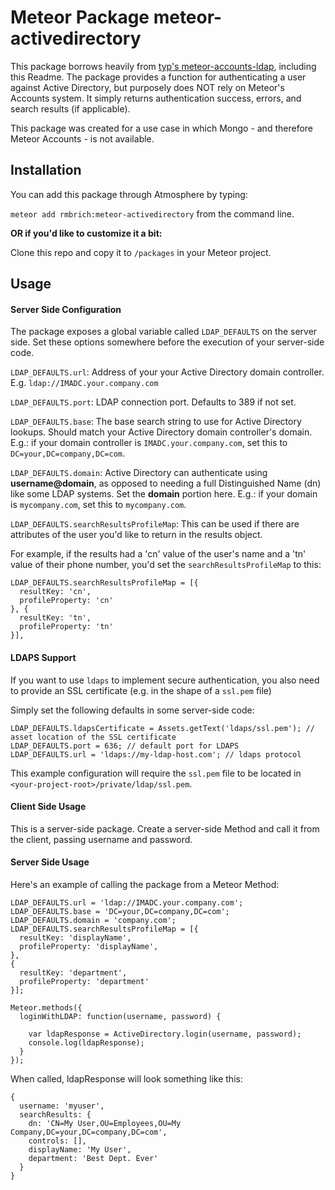 Meteor Package meteor-activedirectory
============================

This package borrows heavily from [typ's meteor-accounts-ldap](https://github.com/typ90/meteor-accounts-ldap), including this Readme. The package provides a function for authenticating a user against Active Directory, but purposely does NOT rely on Meteor's Accounts system. It simply returns authentication success, errors, and search results (if applicable).

This package was created for a use case in which Mongo - and therefore Meteor Accounts - is not available.


Installation
------------

You can add this package through Atmosphere by typing:

`meteor add rmbrich:meteor-activedirectory` from the command line.

**OR if you'd like to customize it a bit:**

Clone this repo and copy it to `/packages` in your Meteor project.


Usage
-----

#### Server Side Configuration
The package exposes a global variable called `LDAP_DEFAULTS` on the server side. Set these options somewhere before the execution of your server-side code.

`LDAP_DEFAULTS.url`: Address of your your Active Directory domain controller.
E.g. `ldap://IMADC.your.company.com`

`LDAP_DEFAULTS.port`: LDAP connection port. Defaults to 389 if not set.

`LDAP_DEFAULTS.base`: The base search string to use for Active Directory lookups. Should match your Active Directory domain controller's domain.
E.g.: if your domain controller is `IMADC.your.company.com`, set this to `DC=your,DC=company,DC=com`.

`LDAP_DEFAULTS.domain`: Active Directory can authenticate using **username@domain**, as opposed to needing a full Distinguished Name (dn) like some LDAP systems. Set the **domain** portion here.
E.g.: if your domain is `mycompany.com`, set this to `mycompany.com`.

`LDAP_DEFAULTS.searchResultsProfileMap`: This can be used if there are attributes of the user you'd like to return in the results object.

For example, if the results had a 'cn' value of the user's name and a 'tn' value of their phone number, you'd set the `searchResultsProfileMap` to this:

```
LDAP_DEFAULTS.searchResultsProfileMap = [{
  resultKey: 'cn',
  profileProperty: 'cn'
}, {
  resultKey: 'tn',
  profileProperty: 'tn'
}],
```

#### LDAPS Support

If you want to use `ldaps` to implement secure authentication, you also need to provide an SSL certificate
(e.g. in the shape of a `ssl.pem` file)

Simply set the following defaults in some server-side code:

```
LDAP_DEFAULTS.ldapsCertificate = Assets.getText('ldaps/ssl.pem'); // asset location of the SSL certificate
LDAP_DEFAULTS.port = 636; // default port for LDAPS
LDAP_DEFAULTS.url = 'ldaps://my-ldap-host.com'; // ldaps protocol
```

This example configuration will require the `ssl.pem` file to be located in `<your-project-root>/private/ldap/ssl.pem`.

#### Client Side Usage

This is a server-side package. Create a server-side Method and call it from the client, passing username and password.

#### Server Side Usage

Here's an example of calling the package from a Meteor Method:

```
LDAP_DEFAULTS.url = 'ldap://IMADC.your.company.com';
LDAP_DEFAULTS.base = 'DC=your,DC=company,DC=com';
LDAP_DEFAULTS.domain = 'company.com';
LDAP_DEFAULTS.searchResultsProfileMap = [{
  resultKey: 'displayName',
  profileProperty: 'displayName',
},
{
  resultKey: 'department',
  profileProperty: 'department'
}];

Meteor.methods({
  loginWithLDAP: function(username, password) {

    var ldapResponse = ActiveDirectory.login(username, password);
    console.log(ldapResponse);
  }
});
```

When called, ldapResponse will look something like this:

```
{
  username: 'myuser',
  searchResults: {
    dn: 'CN=My User,OU=Employees,OU=My Company,DC=your,DC=company,DC=com',
    controls: [],
    displayName: 'My User',
    department: 'Best Dept. Ever'
  }
}
```
